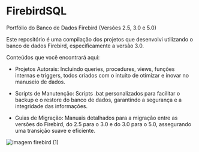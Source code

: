 # FirebirdSQL
Portfólio do Banco de Dados Firebird (Versões 2.5, 3.0 e 5.0)

Este repositório é uma compilação dos projetos que desenvolvi utilizando o banco de dados Firebird, especificamente a versão 3.0.

Conteúdos que você encontrará aqui:

- Projetos Autorais: Incluindo queries, procedures, views, funções internas e triggers, todos criados com o intuito de otimizar e inovar no manuseio de dados.

- Scripts de Manutenção: Scripts .bat personalizados para facilitar o backup e o restore do banco de dados, garantindo a segurança e a integridade das informações.

- Guias de Migração: Manuais detalhados para a migração entre as versões do Firebird, do 2.5 para o 3.0 e do 3.0 para o 5.0, assegurando uma transição suave e eficiente.

![imagem firebird (1)](https://github.com/GustavoAdM/FirebirdSQL/assets/86111417/75be9e91-6cb0-4ea1-9c33-47e4e2e69cce)

